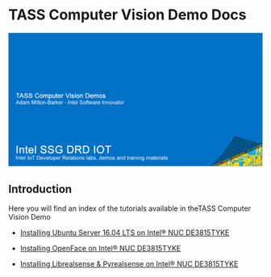 # TASS Computer Vision Demo Docs

![TASS Computer Vision Demo Docs](/TASS/_DOCS/Images/Tass-Demo-Banner.png)

## Introduction

Here you will find an index of the tutorials available in theTASS Computer Vision Demo

- [Installing Ubuntu Server 16.04 LTS on Intel® NUC DE3815TYKE](https://github.com/SSG-DRD-IOT/demo-tass/blob/master/TASS/_DOCS/1-Installing-Ubuntu-Server.md "Installing Ubuntu Server 16.04 LTS on Intel® NUC DE3815TYKE")

- [Installing OpenFace on Intel® NUC DE3815TYKE](https://github.com/SSG-DRD-IOT/demo-tass/blob/master/TASS/_DOCS/2-Installing-OpenFace.md "Installing OpenFace on Intel® NUC DE3815TYKE")

- [Installing Librealsense & Pyrealsense on Intel® NUC DE3815TYKE](https://github.com/SSG-DRD-IOT/demo-tass/blob/master/TASS/_DOCS/3-Installing-Librealsense.md "Installing Librealsense & Pyrealsense on Intel® NUC DE3815TYKE")